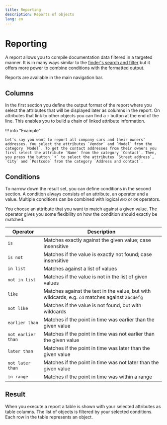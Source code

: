 ```yaml
---
title: Reporting
description: Reports of objects
lang: en
---
```


# Reporting

A report allows you to compile documentation data filtered in a targeted manner. It is in many ways similar to the [finder's search and filter](finder/search-filters-and-reports.md) but it offers more power to combine conditions with the formatted output.

Reports are available in the main navigation bar.

## Columns

In the first section you define the output format of the report where you select the attributes that will be displayed later as columns in the report. On attributes that link to other objects you can find a `+` button at the end of the line. This enables you to build a chain of linked attribute information.

!!! info "Example"

    Let’s say you want to report all company cars and their owners' addresses. You select the attributes `Vendor` and `Model` from the category `Model`. To get the contact addresses from their owners you first select the attribute `Name` from the category `Contact`. Then, you press the button `+` to select the attributes `Street address`, `City` and `Postcode` from the category `Address and contact`.


## Conditions

To narrow down the result set, you can define conditions in the second section. A condition always consists of an attribute, an operator and a value. Multiple conditions can be combined with logical `AND` or `OR` operators.

You choose an attribute that you want to match against a given value. The operator gives you some flexibility on how the condition should exactly be matched.

| Operator              | Description                                                               |
| --------------------- | ------------------------------------------------------------------------- |
| `is`                  | Matches exactly against the given value; case insensitive                 |
| `is not`              | Matches if the value is exactly not found; case insensitive               |
| `in list`             | Matches against a list of values                                          |
| `not in list`         | Matches if the value is not in the list of given values                   |
| `like`                | Matches against the text in the value, but with wildcards, e.g. `cd` matches against `abcdefg`    |
| `not like`            | Matches if the value is not found, but with wildcards                     |
| `earlier than`        | Matches if the point in time was earlier than the given value             |
| `not earlier than`    | Matches if the point in time was not earlier than the given value         |
| `later than`          | Matches if the point in time was later than the given value               |
| `not later than`      | Matches if the point in time was not later than the given value           |
| `in range`            | Matches if the point in time was within a range                           |

## Result

When you execute a report a table is shown with your selected attributes as table columns. The list of objects is filtered by your selected conditions. Each row in the table represents an object.
